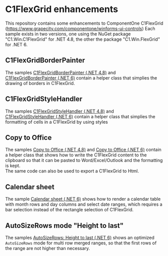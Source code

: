 # C1FlexGrid enhancements

This repository contains some enhancements to ComponentOne C1FlexGrid (https://www.grapecity.com/componentone/winforms-ui-controls)
Each sample exists in two versions, one using the NuGet package "C1.Win.C1FlexGrid" for .NET 4.8, the other the package "C1.Win.FlexGrid" for .NET 6.

## C1FlexGridBorderPainter
The samples [C1FlexGridBorderPainter (.NET 4.8)](/C1FlexGrid48BorderPainter) and [C1FlexGridBorderPainter (.NET 6)](/C1FlexGrid6BorderPainter) contain a helper class that simplies the drawing of borders in C1FlexGrid.

## C1FlexGridStyleHandler
The samples [C1FlexGridStyleHandler (.NET 4.8)](/C1FlexGrid48StyleHandler) and [C1FlexGridStyleHandler (.NET 6)](/C1FlexGrid6StyleHandler) contain a helper class that simplies the formatting of cells in a C1FlexGrid 
by using styles

## Copy to Office
The samples [Copy to Office (.NET 4.8)](/C1FlexGrid48CopyOffice) and [Copy to Office (.NET 6)](/C1FlexGrid6CopyOffice) contain a helper class that shows how to write the C1FlexGrid 
content to the clipboard so that it can be pasted to Word/Excel/Outlook and the formatting is kept.  
The same code can also be used to export a C1FlexGrid to Html.

## Calendar sheet
The sample [Calendar sheet (.NET 6)](/C1FlexGrid6CalendarSheet) shows how to render a calendar table with month rows and day columns
and select date ranges, which requires a bar selection instead of the rectangle selection of C1FlexGrid.

## AutoSizeRows mode "Height to last"
The samples [AutoSizeRows: Height to last (.NET 6)](/C1FlexGrid6AutoSizeRowHeightToLast) shows an optimized `AutoSizeRows` mode for multi row merged
ranges, so that the first rows of the range are not higher than necessary.
